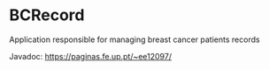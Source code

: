 # BCRecord

Application responsible for managing breast cancer patients records

Javadoc:
https://paginas.fe.up.pt/~ee12097/
